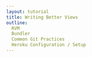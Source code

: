 ```yaml
---
layout: tutorial
title: Writing Better Views
outline:
  RVM
  Bundler
  Common Git Practices
  Heroku Configuration / Setup
---
```


